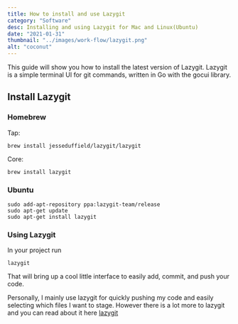 ```yaml
---
title: How to install and use Lazygit
category: "Software"
desc: Installing and using Lazygit for Mac and Linux(Ubuntu)
date: "2021-01-31"
thumbnail: "../images/work-flow/lazygit.png"
alt: "coconut"
---
```


This guide will show you how to install the latest version of Lazygit. Lazygit is a simple terminal UI for git commands, written in Go with the gocui library.

## Install Lazygit
### Homebrew
Tap:
```
brew install jesseduffield/lazygit/lazygit
```
Core:
```
brew install lazygit
```

### Ubuntu
```
sudo add-apt-repository ppa:lazygit-team/release
sudo apt-get update
sudo apt-get install lazygit
```

### Using Lazygit
In your project run
```
lazygit
```
That will bring up a cool little interface to easily add, commit, and push your code.

Personally, I mainly use lazygit for quickly pushing my code and easily selecting which files I want to stage. However there is a lot more to lazygit and you can read about it here [lazygit](https://github.com/jesseduffield/lazygit)
